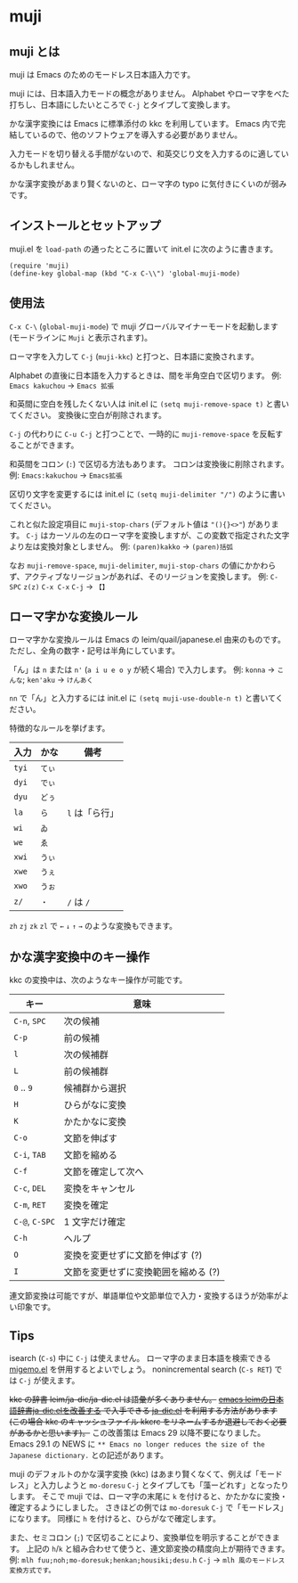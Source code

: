 # muji

## muji とは

muji は Emacs のためのモードレス日本語入力です。

muji には、日本語入力モードの概念がありません。
Alphabet やローマ字をべた打ちし、日本語にしたいところで `C-j` とタイプして変換します。

かな漢字変換には Emacs に標準添付の kkc を利用しています。
Emacs 内で完結しているので、他のソフトウェアを導入する必要がありません。

入力モードを切り替える手間がないので、和英交じり文を入力するのに適しているかもしれません。

かな漢字変換があまり賢くないのと、ローマ字の typo に気付きにくいのが弱みです。

## インストールとセットアップ

muji.el を `load-path` の通ったところに置いて init.el に次のように書きます。

``` emacs-lisp
(require 'muji)
(define-key global-map (kbd "C-x C-\\") 'global-muji-mode)
```

## 使用法

`C-x C-\` (`global-muji-mode`) で muji グローバルマイナーモードを起動します (モードラインに `Muji` と表示されます)。

ローマ字を入力して `C-j` (`muji-kkc`) と打つと、日本語に変換されます。

Alphabet の直後に日本語を入力するときは、間を半角空白で区切ります。
例: `Emacs kakuchou` → `Emacs 拡張`

和英間に空白を残したくない人は init.el に `(setq muji-remove-space t)` と書いてください。
変換後に空白が削除されます。

`C-j` の代わりに `C-u C-j` と打つことで、一時的に `muji-remove-space` を反転することができます。

和英間をコロン (`:`) で区切る方法もあります。
コロンは変換後に削除されます。
例: `Emacs:kakuchou` → `Emacs拡張`

区切り文字を変更するには init.el に `(setq muji-delimiter "/")` のように書いてください。

これと似た設定項目に `muji-stop-chars` (デフォルト値は `"(){}<>"`) があります。
`C-j` はカーソルの左のローマ字を変換しますが、この変数で指定された文字より左は変換対象としません。
例: `(paren)kakko` → `(paren)括弧`

なお `muji-remove-space`, `muji-delimiter`, `muji-stop-chars` の値にかかわらず、アクティブなリージョンがあれば、そのリージョンを変換します。
例: `C-SPC` `z(z)` `C-x C-x` `C-j` → `【】`

## ローマ字かな変換ルール

ローマ字かな変換ルールは Emacs の leim/quail/japanese.el 由来のものです。
ただし、全角の数字・記号は半角にしています。

「ん」は `n` または `n'` (`a i u e o y` が続く場合) で入力します。
例: `konna` → `こんな`; `ken'aku` → `けんあく`

`nn` で「ん」と入力するには init.el に `(setq muji-use-double-n t)` と書いてください。

特徴的なルールを挙げます。

| 入力  | かな   | 備考           |
|-------|--------|----------------|
| `tyi` | `てぃ` |                |
| `dyi` | `でぃ` |                |
| `dyu` | `どぅ` |                |
| `la`  | `ら`   | `l` は「ら行」 |
| `wi`  | `ゐ`   |                |
| `we`  | `ゑ`   |                |
| `xwi` | `うぃ` |                |
| `xwe` | `うぇ` |                |
| `xwo` | `うぉ` |                |
| `z/`  | `・`   | `/` は `/`     |

`zh` `zj` `zk` `zl` で `←` `↓` `↑` `→` のような変換もできます。

## かな漢字変換中のキー操作

kkc の変換中は、次のようなキー操作が可能です。

| キー           | 意味                                 |
|----------------|--------------------------------------|
| `C-n`, `SPC`   | 次の候補                             |
| `C-p`          | 前の候補                             |
| `l`            | 次の候補群                           |
| `L`            | 前の候補群                           |
| `0` .. `9`     | 候補群から選択                       |
| `H`            | ひらがなに変換                       |
| `K`            | かたかなに変換                       |
| `C-o`          | 文節を伸ばす                         |
| `C-i`, `TAB`   | 文節を縮める                         |
| `C-f`          | 文節を確定して次へ                   |
| `C-c`, `DEL`   | 変換をキャンセル                     |
| `C-m`, `RET`   | 変換を確定                           |
| `C-@`, `C-SPC` | 1 文字だけ確定                       |
| `C-h`          | ヘルプ                               |
| `O`            | 変換を変更せずに文節を伸ばす (?)     |
| `I`            | 文節を変更せずに変換範囲を縮める (?) |

連文節変換は可能ですが、単語単位や文節単位で入力・変換するほうが効率がよい印象です。

## Tips

isearch (`C-s`) 中に `C-j` は使えません。
ローマ字のまま日本語を検索できる [migemo.el](https://github.com/emacs-jp/migemo) を併用するとよいでしょう。
nonincremental search (`C-s RET`) では `C-j` が使えます。

~~kkc の辞書 leim/ja-dic/ja-dic.el は語彙が多くありません。~~
~~[emacs leimの日本語辞書ja-dic.elを改善する](http://maorigreen.html.xdomain.jp/memo_ja-dic_el.html) で入手できる [ja-dic.el](http://maorigreen.html.xdomain.jp/ja-dic.el) を利用する方法があります~~
~~(この場合 kkc のキャッシュファイル kkcrc をリネームするか退避しておく必要があるかと思います)。~~
この改善策は Emacs 29 以降不要になりました。
Emacs 29.1 の NEWS に `** Emacs no longer reduces the size of the Japanese dictionary.` との記述があります。

muji のデフォルトのかな漢字変換 (kkc) はあまり賢くなくて、例えば「モードレス」と入力しようと `mo-doresu` `C-j` とタイプしても「藻ーどれす」となったりします。
そこで muji では、ローマ字の末尾に `k` を付けると、かたかなに変換・確定するようにしました。
さきほどの例では `mo-doresuk` `C-j` で「モードレス」になります。
同様に `h` を付けると、ひらがなで確定します。

また、セミコロン (`;`) で区切ることにより、変換単位を明示することができます。
上記の `h`/`k` と組み合わせて使うと、連文節変換の精度向上が期待できます。
例: `mlh fuu;noh;mo-doresuk;henkan;housiki;desu.h` `C-j` → `mlh 風のモードレス変換方式です。`
